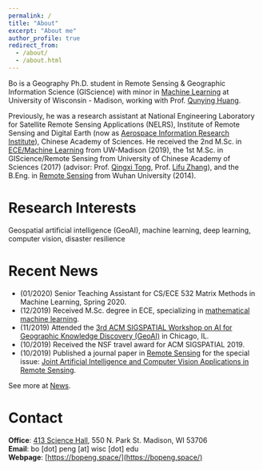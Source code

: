 ```yaml
---
permalink: /
title: "About"
excerpt: "About me"
author_profile: true
redirect_from: 
  - /about/
  - /about.html
---
```


Bo is a Geography Ph.D. student in Remote Sensing & Geographic Information Science (GIScience) with minor in [Machine Learning](https://www.engr.wisc.edu/department/electrical-computer-engineering/research-in-electric-computer-engineering/machine-learning/) at University of Wisconsin - Madison, working with Prof. [Qunying Huang](https://geography.wisc.edu/profile.php?p=111).

Previously, he was a research assistant at National Engineering Laboratory for Satellite Remote Sensing Applications (NELRS), Institute of Remote Sensing and Digital Earth (now as [Aerospace Information Research Institute](http://english.aircas.cn/)), Chinese Academy of Sciences. He received the 2nd M.Sc. in [ECE/Machine Learning](https://www.engr.wisc.edu/department/electrical-computer-engineering/research-in-electric-computer-engineering/machine-learning/) from UW-Madison (2019), the 1st M.Sc. in GIScience/Remote Sensing from University of Chinese Academy of Sciences (2017) (advisor: Prof. [Qingxi Tong](http://hylab.radi.ac.cn/esite/a/Staff/Academician/2015/1206/359.html), Prof. [Lifu Zhang](http://hylab.radi.ac.cn/esite/a/Staff/Professor/2017/0531/360.html)), and the B.Eng. in [Remote Sensing](http://rsgis.whu.edu.cn/) from Wuhan University (2014).

# Research Interests
Geospatial artificial intelligence (GeoAI), machine learning, deep learning, computer vision, disaster resilience

# Recent News
* (01/2020) Senior Teaching Assistant for CS/ECE 532 Matrix Methods in Machine Learning, Spring 2020.
* (12/2019) Received M.Sc. degree in ECE, specializing in [mathematical machine learning](https://www.engr.wisc.edu/department/electrical-computer-engineering/research-in-electric-computer-engineering/machine-learning/).
* (11/2019) Attended the [3rd ACM SIGSPATIAL Workshop on AI for Geographic Knowledge Discovery (GeoAI)](https://geoai.ornl.gov/) in Chicago, IL.
* (10/2019) Received the NSF travel award for ACM SIGSPATIAL 2019.
* (10/2019) Published a journal paper in [Remote Sensing](https://doi.org/10.3390/rs11212492) for the special issue: [Joint Artificial Intelligence and Computer Vision Applications in Remote Sensing](https://www.mdpi.com/journal/remotesensing/special_issues/Artificial_Intelligence).

See more at [News](/news/).

# Contact
**Office**: [413 Science Hall](https://map.wisc.edu/s/jlhkyl46), 550 N. Park St. Madison, WI 53706<br>
**Email**: bo [dot] peng [at] wisc [dot] edu<br>
**Webpage**: [https://bopeng.space/](https://bopeng.space/)

